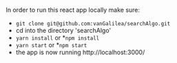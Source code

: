 In order to run this react app locally make sure:

* `git clone git@github.com:vanGalilea/searchAlgo.git`
*  cd into the directory 'searchAlgo'
* `yarn install`  or  *`npm install`
* `yarn start`  or  *`npm start`
*  the app is now running http://localhost:3000/
